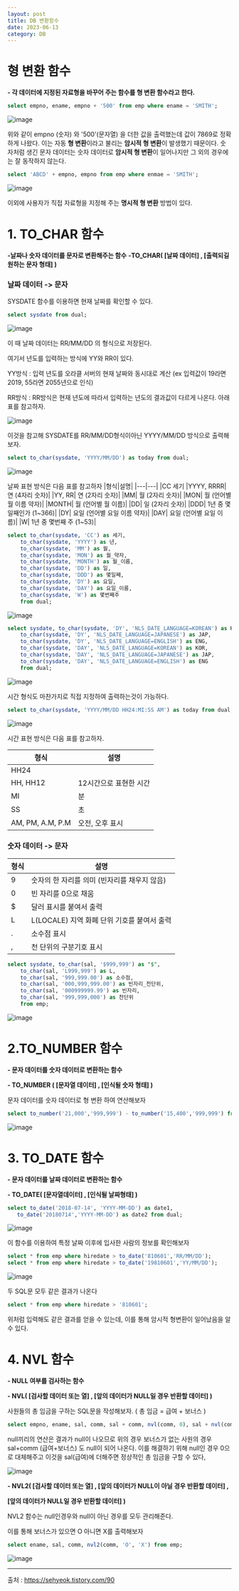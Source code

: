 ```yaml
---
layout: post
title: DB 변환함수
date: 2023-06-13
category: DB
---
```



# 형 변환 함수

 **- 각 데이터에 지정된 자료형을 바꾸어 주는 함수를 형 변환 함수라고 한다.**
 
 ```sql
 select empno, ename, empno + '500' from emp where ename = 'SMITH';
 ```


![image](https://github.com/eosl1009/eosl1009.github.io/assets/49154210/2d351a9f-091e-4072-84fd-23ff7d6b4b8c)


위와 같이 empno (숫자) 와 '500'(문자열) 을 더한 값을 출력했는데 값이 7869로 정확하게 나왔다.
이는 자동 **형 변환**이라고 불리는 **암시적 형 변환**이 발생했기 때문이다.
숫자처럼 생긴 문자 데이터는 숫자 데이터로 **암시적 형 변환**이 일어나지만 그 외의 경우에는 잘 동작하지 않는다.

```sql
select 'ABCD' + empno, empno from emp where enmae = 'SMITH';
```

![image](https://github.com/eosl1009/eosl1009.github.io/assets/49154210/97747ced-aaf1-4f45-8493-0780045c9263)

 

이외에 사용자가 직접 자료형을 지정해 주는 **명시적 형 변환** 방법이 있다.

 

# 1. TO_CHAR 함수

 **-날짜나 숫자 데이터를 문자로 변환해주는 함수**
 **-TO_CHAR( [날짜 데이터] , [출력되길 원하는 문자 형태] )**
 
 
 ### 날짜 데이터 -> 문자
 
SYSDATE 함수를 이용하면 현재 날짜를 확인할 수 있다.

```sql 
select sysdate from dual;
```

![image](https://github.com/eosl1009/eosl1009.github.io/assets/49154210/a0e4f64a-5f19-4996-9e82-075e20e5cef0)


이 때 날짜 데이터는 RR/MM/DD 의 형식으로 저장된다.

여기서 년도를 입력하는 방식에 YY와 RR이 있다.

YY방식 : 입력 년도를 오라클 서버의 현재 날짜와 동시대로 계산 (ex 입력값이 19라면 2019, 55라면 2055년으로 인식)

RR방식 : RR방식은 현재 년도에 따라서 입력하는 년도의 결과값이 다르게 나온다. 아래 표를 참고하자.


![image](https://github.com/eosl1009/eosl1009.github.io/assets/49154210/bac13324-a815-4e66-b461-5fae6b39b59c)


이것을 참고해 SYSDATE를 RR/MM/DD형식이아닌 YYYY/MM/DD 방식으로 출력해보자.

```sql
select to_char(sysdate, 'YYYY/MM/DD') as today from dual;
```

![image](https://github.com/eosl1009/eosl1009.github.io/assets/49154210/48c480d6-d3d0-4064-b3c6-1678e21ed002)


날짜 표현 방식은 다음 표를 참고하자
|형식|설명|
|---|---|
|CC	세기
|YYYY, RRRR|	연 (4자리 숫자)|
|YY, RR|	연 (2자리 숫자)|
|MM|	월 (2자리 숫자)|
|MON|	월 (언어별 월 이름 약자)|
|MONTH|	월 (언어별 월 이름)|
|DD|	일 (2자리 숫자)|
|DDD| 	1년 중 몇일째인가 (1~366)|
|DY| 	요일 (언어별 요일 이름 약자)|
|DAY|	요일 (언어별 요일 이름)|
|W|	1년 중 몇번째 주 (1~53)|


```sql
select to_char(sysdate, 'CC') as 세기,
    to_char(sysdate, 'YYYY') as 년,
    to_char(sysdate, 'MM') as 월,
    to_char(sysdate, 'MON') as 월_약자,
    to_char(sysdate, 'MONTH') as 월_이름,
    to_char(sysdate, 'DD') as 일,
    to_char(sysdate, 'DDD') as 몇일째,
    to_char(sysdate, 'DY') as 요일,
    to_char(sysdate, 'DAY') as 요일_이름,
    to_char(sysdate, 'W') as 몇번째주
    from dual;
```

![image](https://github.com/eosl1009/eosl1009.github.io/assets/49154210/bca203a2-edc0-46f6-bc1c-9f1d3c24e779)


```sql
select sysdate, to_char(sysdate, 'DY', 'NLS_DATE_LANGUAGE=KOREAN') as KOR,
    to_char(sysdate, 'DY', 'NLS_DATE_LANGUAGE=JAPANESE') as JAP,
    to_char(sysdate, 'DY', 'NLS_DATE_LANGUAGE=ENGLISH') as ENG,
    to_char(sysdate, 'DAY', 'NLS_DATE_LANGUAGE=KOREAN') as KOR,
    to_char(sysdate, 'DAY', 'NLS_DATE_LANGUAGE=JAPANESE') as JAP,
    to_char(sysdate, 'DAY', 'NLS_DATE_LANGUAGE=ENGLISH') as ENG
    from dual;
```


![image](https://github.com/eosl1009/eosl1009.github.io/assets/49154210/f9573f23-5113-4a2a-9206-79e42b01d549)


시간 형식도 마찬가지로 직접 지정하여 출력하는것이 가능하다.

```sql
select to_char(sysdate, 'YYYY/MM/DD HH24:MI:SS AM') as today from dual;
```

![image](https://github.com/eosl1009/eosl1009.github.io/assets/49154210/bd43997f-d654-4dfd-9d0d-0450f0819f33)


시간 표현 방식은 다음 표를 참고하자.

|형식|설명|
|---|---|
|HH24|	|24시간으로 표현한 시간|
|HH, HH12|	12시간으로 표현한 시간|
|MI|	분|
|SS|	초|
|AM, PM, A.M, P.M|	오전, 오후 표시|



### 숫자 데이터 -> 문자

|형식|설명|
|---|---|
|9| 숫자의 한 자리를 의미 (빈자리를 채우지 않음)|
|0|	빈 자리를 0으로 채움|
|$|	달러 표시를 붙여서 출력|
|L|	L(LOCALE) 지역 화폐 단위 기호를 붙여서 출력|
|.|	소수점 표시|
|,|	천 단위의 구분기호 표시|

```sql
select sysdate, to_char(sal, '$999,999') as "$",
    to_char(sal, 'L999,999') as L,
    to_char(sal, '999,999.00') as 소수점,
    to_char(sal, '000,999,999.00') as 빈자리_천단위,
    to_char(sal, '000999999.99') as 빈자리,
    to_char(sal, '999,999,000') as 천단위
    from emp;
```

![image](https://github.com/eosl1009/eosl1009.github.io/assets/49154210/12e6cdb7-a596-4fca-89f1-e19bd4ab54ce)



# 2.TO_NUMBER 함수

**- 문자 데이터를 숫자 데이터로 변환하는 함수**

**- TO_NUMBER ( [문자열 데이터] , [인식될 숫자 형태] )**

문자 데이터를 숫자 데이터로 형 변환 하여 연산해보자
```sql
select to_number('21,000','999,999') - to_number('15,400','999,999') from dual;
```

![image](https://github.com/eosl1009/eosl1009.github.io/assets/49154210/6130045b-8abd-4dbf-9c66-0ebeef26ba1d)



# 3. TO_DATE 함수
 **- 문자 데이터를 날짜 데이터로 변환하는 함수**

 **- TO_DATE( [문자열데이터] , [인식될 날짜형태] )**

 ```sql
 select to_date('2018-07-14', 'YYYY-MM-DD') as date1,
    to_date('20180714','YYYY-MM-DD') as date2 from dual;
 ```
 
 ![image](https://github.com/eosl1009/eosl1009.github.io/assets/49154210/29c58ffc-6a23-40e4-8051-3d1dcfbd451d)


이 함수를 이용하여 특정 날짜 이후에 입사한 사람의 정보를 확인해보자

```sql
select * from emp where hiredate > to_date('810601','RR/MM/DD');
select * from emp where hiredate > to_date('19810601','YY/MM/DD');
```
![image](https://github.com/eosl1009/eosl1009.github.io/assets/49154210/0d6ecd1f-b592-415b-b990-4a166d979b60)


두 SQL문 모두 같은 결과가 나온다
```sql
select * from emp where hiredate > '810601';
```
위처럼 입력해도 같은 결과를 얻을 수 있는데, 이를 통해 암시적 형변환이 일어났음을 알 수 있다.



# 4. NVL 함수
 **- NULL 여부를 검사하는 함수**

 **- NVL( [검사할 데이터 또는 열] , [앞의 데이터가 NULL일 경우 반환할 데이터] )**
 
 사원들의 총 임금을 구하는 SQL문을 작성해보자. ( 총 임금 = 급여 + 보너스 )

```sql
select empno, ename, sal, comm, sal + comm, nvl(comm, 0), sal + nvl(comm, 0) from emp;
```

null끼리의 연산은 결과가 null이 나오므로 위의 경우 보너스가 없는 사원의 경우 sal+comm (급여+보너스) 도 null이 되어 나온다. 이를 해결하기 위해 null인 경우 0으로 대체해주고 이것을 sal(급여)에 더해주면 정상적인 총 임금을 구할 수 있다,

![image](https://github.com/eosl1009/eosl1009.github.io/assets/49154210/2269d756-a4ae-48aa-b99c-c4e4128f7d6c)


 **- NVL2( [검사할 데이터 또는 열] , [앞의 데이터가 NULL이 아닐 경우 반환할 데이터] ,**

   **[앞의 데이터가 NULL일 경우 반환할 데이터] )**
   
   
   
NVL2 함수는 null인경우와 null이 아닌 경우를 모두 관리해준다.

이를 통해 보너스가 있으면 O 아니면 X를 출력해보자
 
 ```sql
 select ename, sal, comm, nvl2(comm, 'O', 'X') from emp;
```

![image](https://github.com/eosl1009/eosl1009.github.io/assets/49154210/50391315-f2eb-4cab-86d9-21fa6afac7e8)


-------------------------------------
출처 : <https://sehyeok.tistory.com/90>
